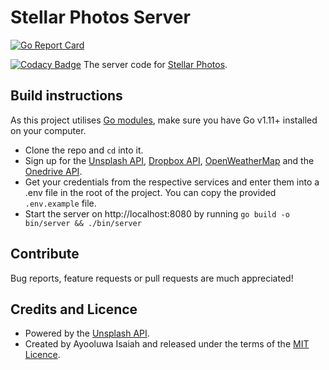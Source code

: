 # Stellar Photos Server

[![Go Report Card](https://goreportcard.com/badge/github.com/ayoisaiah/stellar-photos-server)](https://goreportcard.com/report/github.com/ayoisaiah/stellar-photos-server)

[![Codacy Badge](https://api.codacy.com/project/badge/Grade/c4b6c69678d24b949aff772f124056f5)](https://www.codacy.com/app/ayoisaiah/stellar-photos-server?utm_source=github.com&amp;utm_medium=referral&amp;utm_content=ayoisaiah/stellar-photos-server&amp;utm_campaign=Badge_Grade)
The server code for [Stellar Photos](https://github.com/ayoisaiah/stellar-photos).

## Build instructions

As this project utilises [Go modules](https://blog.golang.org/using-go-modules), make sure you have Go v1.11+ installed on your computer.

- Clone the repo and `cd` into it.
- Sign up for the [Unsplash API](https://unsplash.com/documentation), [Dropbox API](https://www.dropbox.com/developers/documentation/http/overview), [OpenWeatherMap](https://openweathermap.org/api) and the [Onedrive API](https://docs.microsoft.com/en-us/onedrive/developer/rest-api/).
- Get your credentials from the respective services and enter them into a .env file in the root of the project. You can copy the provided `.env.example` file.
- Start the server on http://localhost:8080 by running `go build -o bin/server && ./bin/server`

## Contribute

Bug reports, feature requests or pull requests are much appreciated!

## Credits and Licence

- Powered by the [Unsplash API](https://unsplash.com/developers).
- Created by Ayooluwa Isaiah and released under the terms of the [MIT Licence](http://opensource.org/licenses/MIT).
